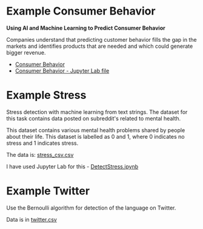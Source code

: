 # Example Consumer Behavior
**Using AI and Machine Learning to Predict Consumer Behavior**

Companies understand that predicting customer behavior fills the gap in the markets and identifies products that are needed and which could generate bigger revenue.

- [Consumer Behavior](./ConsumerBehavior.md)
- [Consumer Behavior - Jupyter Lab file](./Customers.ipynb)

# Example Stress
Stress detection with machine learning from text strings. The dataset for this task contains data posted on subreddit's related to mental health. 

This dataset contains various mental health problems shared by people about their life. This dataset is labelled as 0 and 1, where 0 indicates no stress and 1 indicates stress.

The data is: [stress_csv.csv](./stress_csv.csv)

I have used Jupyter Lab for this - [DetectStress.ipynb](./DetectStress.ipynb)

# Example Twitter
Use the Bernoulli algorithm for detection of the language on Twitter.

Data is in [twitter.csv](./twitter.csv)

